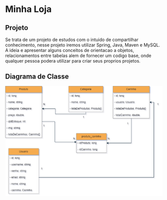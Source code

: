 # Minha Loja

## Projeto
Se trata de um projeto de estudos com o intuido de compartilhar conhecimento, nesse projeto iremos utilizar Spring, Java, Maven e MySQL. A ideia e apresentar alguns 
conceitos de orientacao a objetos, relacionamentos entre tabelas alem de fornecer um codigo base, onde qualquer pessoa podera utilizar para criar seus proprios projetos.

## Diagrama de Classe
![alt text](https://raw.githubusercontent.com/Clamant96/minha-loja/main/diagrama/API%20Loja.drawio.png?raw=true)